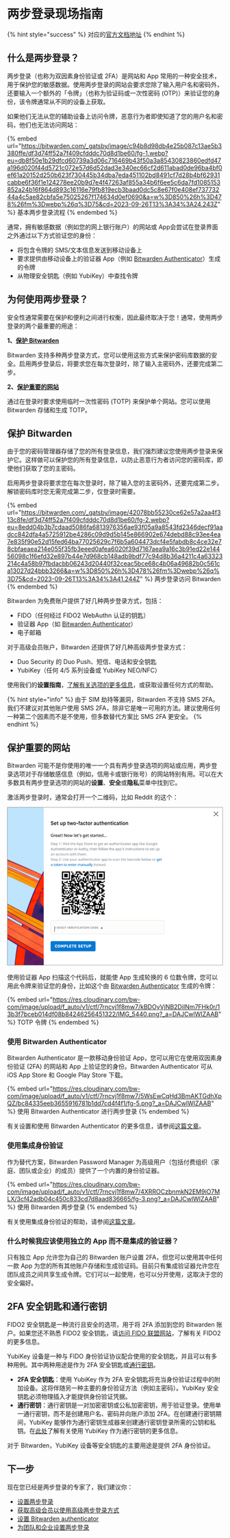 # 两步登录现场指南

{% hint style="success" %}
对应的[官方文档地址](https://bitwarden.com/help/article/bitwarden-field-guide-two-step-login/)
{% endhint %}

## 什么是两步登录？ <a href="#what-is-two-step-login" id="what-is-two-step-login"></a>

两步登录（也称为双因素身份验证或 2FA）是网站和 App 常用的一种安全技术，用于保护您的敏感数据。使用两步登录的网站会要求您除了输入用户名和密码外，还要输入一个额外的「令牌」（也称为验证码或一次性密码 (OTP)）来验证您的身份，该令牌通常从不同的设备上获取。

如果他们无法从您的辅助设备上访问令牌，恶意行为者即使知道了您的用户名和密码，他们也无法访问网站：

{% embed url="https://bitwarden.com/_gatsby/image/c94b8d98db4e25b087c13ae5b3380ffe/df3d74ff52a7f409cfdddc70d8d1be60/fg-1.webp?eu=db8f50e1b29dfcd60739a3d06c716469b43f50a3a85430823860edfd47a196d020f44d5721c072e57d6d52dad3e340ec66cf2d611abad0de96ba4bf0ef61a20152d250b623f730445b34dba7eda451102bd8491cf7d28b4bf62931cabbe6f36f1e124278ee20b9d7e4f47263af855a34b6f6ee5c6da7fd1085153852a24b16f864d893c16116e79fb819ecb3baad0dc5c8e67f0e408ef73773244a4c5ae82cbfa5e75025267f174634d0ef0690&a=w%3D850%26h%3D478%26fm%3Dwebp%26q%3D75&cd=2023-09-26T13%3A34%3A24.243Z" %}
基本两步登录流程
{% endembed %}

通常，拥有敏感数据（例如您的网上银行账户）的网站或 App会尝试在登录界面之外通过以下方式验证您的身份：

* 将包含令牌的 SMS/文本信息发送到移动设备上
* 要求提供由移动设备上的验证器 App（例如 [Bitwarden Authenticator](../bitwarden-authenticator/bitwarden-authenticator.md)）生成的令牌
* 从物理安全钥匙（例如 YubiKey）中查找令牌

## 为何使用两步登录？ <a href="#how-should-i-use-two-step-login" id="how-should-i-use-two-step-login"></a>

安全性通常需要在保护和便利之间进行权衡，因此最终取决于您！通常，使用两步登录的两个最重要的用途：

**1、**[**保护 Bitwarden** ](field-guide-for-two-step-login.md#securing-bitwarden)

Bitwarden 支持多种两步登录方式，您可以使用这些方式来保护密码库数据的安全。启用两步登录后，将要求您在每次登录时，除了输入主密码外，还要完成第二步。

**2、**[**保护重要的网站**](field-guide-for-two-step-login.md#securing-important-websites)

通过在登录时要求使用临时一次性密码 (TOTP) 来保护单个网站。您可以使用 Bitwarden 存储和生成 TOTP。

## 保护 Bitwarden <a href="#securing-bitwarden" id="securing-bitwarden"></a>

由于您的密码管理器存储了您的所有登录信息，我们强烈建议您使用两步登录来保护它。这样做可以保护您的所有登录信息，以防止恶意行为者访问您的密码库，即使他们获取了您的主密码。

启用两步登录将要求您在每次登录时，除了输入您的主密码外，还要完成第二步。解锁密码库时您无需完成第二步，仅登录时需要。

{% embed url="https://bitwarden.com/_gatsby/image/42078bb55230ce62e57a2aa4f313c8fe/df3d74ff52a7f409cfdddc70d8d1be60/fg-2.webp?eu=8edd04b3b7cdaad5086fa6813976356ae93f05a9a8543fd2346decf91aadcc842dfa4a5725912be4286c09d9d5b145e866902e674debd88c93ee4ea7e835f90e52d15fed64ba77025629c7f6b5a604473dcf4e5fabdb8c4ce32e78cbfaeaea214e055f35fb3eeed0afea6020f39d7167aea9a16c3b91ed22e14456098c1f6efd32e897b44e7d968cb148adb9bdf77c94d8b36a4211c4a63323214c4a58b97fbdacbb06243d20440f32ceac5bce68c4b06a49682b0c561ca13027d24bbb3266&a=w%3D850%26h%3D478%26fm%3Dwebp%26q%3D75&cd=2023-09-26T13%3A34%3A41.244Z" %}
两步登录访问 Bitwarden
{% endembed %}

Bitwarden 为免费账户提供了好几种两步登录方式，包括：

* FIDO（任何经过 FIDO2 WebAuthn 认证的钥匙）
* 验证器 App（如 [Bitwarden Authenticator](../bitwarden-authenticator/bitwarden-authenticator.md)）
* 电子邮箱

对于高级会员账户，Bitwarden 还提供了好几种高级两步登录方式：

* Duo Security 的 Duo Push、短信、电话和安全钥匙
* YubiKey（任何 4/5 系列设备或 YubiKey NEO/NFC）

使用我们的**设置指南**，[了解有关选项的更多信息](two-step-login-methods.md)，或获取设置任何方式的帮助。

{% hint style="info" %}
由于 SIM 劫持等漏洞，Bitwarden 不支持 SMS 2FA。我们不建议对其他账户使用 SMS 2FA，除非它是唯一可用的方法。建议使用任何一种第二个因素而不是不使用，但多数替代方案比 SMS 2FA 更安全。
{% endhint %}

## 保护重要的网站 <a href="#securing-important-websites" id="securing-important-websites"></a>

Bitwarden 可能不是你使用的唯一一个具有两步登录选项的网站或应用，两步登录选项对于存储敏感信息（例如，信用卡或银行账号）的网站特别有用。可以在大多数具有两步登录选项的网站的**设置**、**安全**或**隐私**菜单中找到它。

激活两步登录时，通常会打开一个二维码，比如 Reddit 的这个：

![2FA 二维码](../.gitbook/assets/reddit-2fa-setup.png)

使用验证器 App 扫描这个代码后，就能使 App 生成轮换的 6 位数令牌，您可以用此令牌来验证您的身份，比如这个由 [Bitwarden Authenticator](../bitwarden-authenticator/bitwarden-authenticator.md) 生成的令牌：

{% embed url="https://res.cloudinary.com/bw-com/image/upload/f_auto/v1/ctf/7rncvj1f8mw7/kBDOyVjNB2DiINm7FHk0r/13b3f7bceb014df08b84246256451322/IMG_5440.png?_a=DAJCwlWIZAAB" %}
TOTP 令牌
{% endembed %}

### 使用 Bitwarden Authenticator <a href="#use-bitwarden-authenticator" id="use-bitwarden-authenticator"></a>

Bitwarden Authenticator 是一款移动身份验证 App，您可以用它在使用双因素身份验证 (2FA) 的网站和 App 上验证您的身份。Bitwarden Authenticator 可从 iOS App Store 和 Google Play Store 下载。

{% embed url="https://res.cloudinary.com/bw-com/image/upload/f_auto/v1/ctf/7rncvj1f8mw7/5WsEwCqHd3BmAKTGdhXpQZ/bc84335eeb3655916781b1dd7cd4f4f1/fg-5.png?_a=DAJCwlWIZAAB" %}
使用 Bitwarden Authenticator 进行两步登录
{% endembed %}

有关设置和使用 Bitwarden Authenticator 的更多信息，请参阅[这篇文章](../bitwarden-authenticator/bitwarden-authenticator.md)。

### 使用集成身份验证 <a href="#use-integrated-authentication" id="use-integrated-authentication"></a>

作为替代方案，Bitwarden Password Manager 为高级用户（包括付费组织（家庭、团队或企业）的成员）提供了一个内置的身份验证器。

{% embed url="https://res.cloudinary.com/bw-com/image/upload/f_auto/v1/ctf/7rncvj1f8mw7/4XRROCzbnmkN2EM9iO7MLX/3cf42adb04c450c833cd7d8aad836665/fg-3.png?_a=DAJCwlWIZAAB" %}
使用 Bitwarden 两步登录
{% endembed %}

有关使用集成身份验证的帮助，请参阅[这篇文章](../your-vault/totp.md)。

### 什么时候我应该使用独立的 App 而不是集成的验证器？

只有独立 App 允许您为自己的 Bitwarden 账户设置 2FA，但您可以使用其中任何一款 App 为您的所有其他账户存储和生成验证码。目前只有集成验证器允许您在团队成员之间共享生成令牌。它们可以一起使用，也可以分开使用，这取决于您的安全偏好。

## 2FA 安全钥匙和通行密钥 <a href="#id-2fa-security-keys-and-passkeys" id="id-2fa-security-keys-and-passkeys"></a>

FIDO2 安全钥匙是一种流行且安全的选项，用于将 2FA 添加到您的 Bitwarden 账户。如果您还不熟悉 FIDO2 安全钥匙，请[访问 FIDO 联盟网站](https://fidoalliance.org/fido2/)，了解有关 FIDO2 的更多信息。

YubiKey 设备是一种与 FIDO 身份验证协议配合使用的安全钥匙，并且可以有多种用例。其中两种用途是作为 2FA 安全钥匙或[通行密钥](https://bitwarden.com/blog/what-are-passkeys-and-passkey-login/)。

* **2FA 安全钥匙**：使用 YubiKey 作为 2FA 安全钥匙将充当身份验证过程中的附加设备。这将伴随另一种主要的身份验证方法（例如主密码）。YubiKey 安全钥匙必须物理插入才能提供身份验证凭据。
* **通行密钥**：通行密钥是一对加密密钥或公私加密密钥，用于验证登录。使用单一通行密钥，而不是创建用户名、密码并向账户添加 2FA。在创建通行密钥期间，YubiKey 能够作为通行密钥生成器来创建通行密钥登录所需的公钥和私钥。在[此处](https://www.yubico.com/resources/glossary/what-is-a-passkey/)了解有关使用 YubiKey 作为通行密钥的更多信息。

对于 Bitwarden，YubiKey 设备等安全钥匙的主要用途是提供 2FA 身份验证。

## 下一步 <a href="#next-steps" id="next-steps"></a>

现在您已经是两步登录的专家了，我们建议你：

* [设置两步登录](two-step-login-methods.md)
* [获取高级会员以使用高级两步登录方式](https://vault.bitwarden.com/#/?premium=purchase)
* [设置 Bitwarden authenticator](../your-vault/totp.md)
* [为团队和企业设置两步登录](two-step-login-methods.md#two-step-login-for-teams-and-enterprise)
